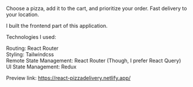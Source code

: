 Choose a pizza, add it to the cart, and prioritize your order. Fast delivery to your location.

I built the frontend part of this application. 

Technologies I used:

Routing: React Router <br />
Styling: Tailwindcss <br />
Remote State Management: React Router (Though, I prefer React Query) <br />
UI State Management: Redux

Preview link: https://react-pizzadelivery.netlify.app/
